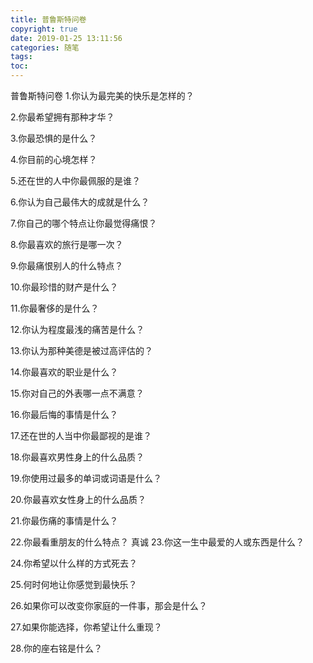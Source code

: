 ```yaml
---
title: 普鲁斯特问卷
copyright: true
date: 2019-01-25 13:11:56
categories: 随笔
tags: 
toc:
---
```


普鲁斯特问卷
1.你认为最完美的快乐是怎样的？
<!--身边的一切都是自己喜欢的-->
2.你最希望拥有那种才华？
<!--语言，唱歌，跳舞-->
3.你最恐惧的是什么？
<!--more-->
4.你目前的心境怎样？
<!--孤独，什么都不在乎-->
5.还在世的人中你最佩服的是谁？

6.你认为自己最伟大的成就是什么？

7.你自己的哪个特点让你最觉得痛恨？
<!--麻木-->
8.你最喜欢的旅行是哪一次？
<!--下一次-->
9.你最痛恨别人的什么特点？
<!--虚伪-->
10.你最珍惜的财产是什么？

11.你最奢侈的是什么？

12.你认为程度最浅的痛苦是什么？

13.你认为那种美德是被过高评估的？

14.你最喜欢的职业是什么？

15.你对自己的外表哪一点不满意？
<!--脸型-->
16.你最后悔的事情是什么？

17.还在世的人当中你最鄙视的是谁？

18.你最喜欢男性身上的什么品质？
<!--给人安全感，可靠，顾全大局，主动-->
19.你使用过最多的单词或词语是什么？

20.你最喜欢女性身上的什么品质？

21.你最伤痛的事情是什么？

22.你最看重朋友的什么特点？
真诚
23.你这一生中最爱的人或东西是什么？

24.你希望以什么样的方式死去？

25.何时何地让你感觉到最快乐？

26.如果你可以改变你家庭的一件事，那会是什么？

27.如果你能选择，你希望让什么重现？

28.你的座右铭是什么？
